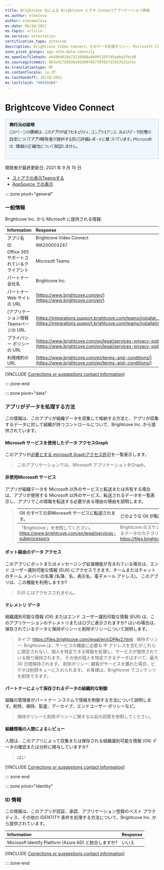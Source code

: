 ```yaml
---
title: Brightcove 社による Brightcove ビデオ Connectアプリケーション情報
ms.author: elmalova
author: elenamalova
ms.date: 09/20/2021
ms.topic: article
ms.service: attestation
certification_type: attested
description: Brightcove Video Connect、そのデータ処理ポリシー、Microsoft Cloud App Security アプリ カタログ情報、CSA STAR レジストリのセキュリティ/コンプライアンス情報に関する利用可能なすべてのセキュリティおよびコンプライアンス情報。
zone_pivot_groups: app-info-data-identity
ms.openlocfilehash: e4496d019a73216088a4809f203745eb0a3fbcd9
ms.sourcegitcommit: 983ed1755036e92d99745770f82f33417b21efec
ms.translationtype: MT
ms.contentlocale: ja-JP
ms.lasthandoff: 10/18/2021
ms.locfileid: "60429204"
---
```

# <a name="brightcove-video-connect"></a>Brightcove Video Connect

<p></p>
<img alt="Publisher Attestation: The information on this page is based on a self-assessment report provided by the app developer on the security, compliance, and data handling practices followed by this app. Microsoft makes no guarantees regarding the accuracy of the information." src="../media/attested.png" width="650" />
<p>開発者が最終更新日: 2021 年 9 月 15 日</p>

* <a href="https://teams.microsoft.com/l/app/af7b350c-9e21-49a2-98b8-679327ed31c3" target="_blank">ストアでの表示Teamsする</a>
* <a href="https://appsource.microsoft.com/product/office/WA200003247" target="_blank">AppSource での表示</a>

::: zone pivot="general"

### <a name="general-information"></a>一般情報

Brightcove Inc. から Microsoft に提供される情報:

| **Information** | **Response** |
|:----------------|:-------------|
| アプリ名 | Brightcove Video Connect |
| ID | WA200003247 |
| Office 365サポートされているクライアント | Microsoft Teams |
| パートナー会社名 | Brightcove Inc. |
| パートナー Web サイトの URL | [https://www.brightcove.com/en/](https://www.brightcove.com/en/) |
| [アプリケーション情報Teamsページの URL | [https://integrations.support.brightcove.com/teams/installat...](https://integrations.support.brightcove.com/teams/installation.html) |
| プライバシー ポリシーの URL | [https://www.brightcove.com/en/legal/services-privacy-policy](https://www.brightcove.com/en/legal/services-privacy-policy) |
| 利用規約の URL | [https://www.brightcove.com/en/terms-and-conditions/](https://www.brightcove.com/en/terms-and-conditions/) |

 [!INCLUDE [Corrections or suggestions contact information](../includes/corrections-or-suggestions.md)]

::: zone-end

::: zone pivot="data"

### <a name="how-the-app-handles-data"></a>アプリがデータを処理する方法

この情報は、このアプリが組織データを収集して格納する方法と、アプリが収集するデータに対して組織が持つコントロールについて、Brightcove Inc. から提供されています。

#### <a name="data-access-using-microsoft-graph"></a>Microsoft サービスを使用したデータ アクセスGraph

このアプリが[必要とする microsoft Graphアクセス許可](https://docs.microsoft.com/graph/permissions-reference)を一覧表示します。

>このアプリケーションでは、Microsoft アプリケーションをGraph。


#### <a name="non-microsoft-services-used"></a>非使用Microsoft サービス

アプリが組織データを Microsoft 以外のサービスと転送または共有する場合は、アプリが使用する Microsoft 以外のサービス、転送されるデータを一覧表示し、アプリでこの情報を転送する必要がある理由の理由を説明します。

>| **OII のすべての非Microsoft サービスに転送されます。** |  **どのような OII が転送されますか?** | **OII を転送する理由** |
>|:-----------------------------------------------------|:------------------------------|:----------------------------------------|
>| 「Brightcove&#8217;」を参照してください。 https://www.brightcove.com/en/legal/services-subprocessors | Brightcove のスケジュール A&#8217;DPA には、処理されるデータのカテゴリが一覧表示されます。 https://files.brightcove.com/legal/en/cDPAv2.html | Brightcove のスケジュール A&#8217;DPA は、このデータを処理する理由を示します。 https://files.brightcove.com/legal/en/cDPAv2.html |

#### <a name="data-access-via-bots"></a>ボット経由のデータ アクセス

このアプリにボットまたはメッセージング拡張機能が含まれている場合は、エンド ユーザー識別可能な情報 (EUII) にアクセスできます。チームまたはチャットのチーム メンバーの名簿 (名簿、名、表示名、電子メール アドレス)。 このアプリは、この機能を利用しますか?

>EUII にはアクセスされません。


#### <a name="telemetry-data"></a>テレメトリ データ

組織識別可能な情報 (OII) またはエンド ユーザー識別可能な情報 (EUII) は、このアプリケーションのテレメトリまたはログに表示されますか? はいの場合は、保存されているデータと保持ポリシーと削除ポリシーについて説明します。

>タイプ: https://files.brightcove.com/legal/en/cDPAv2.html . 保持ポリシー: Brightcove は、サービスの機能に必要な IP アドレスを含むがこれらに限定されない、個人を特定できる情報を処理し、サービスが提供されている限り保持されます。 その他の個人を特定できるデータはすべて、最大 30 日間保持されます。 削除ポリシー: 顧客がサービスを離れた場合、ビデオは削除キューに入れられます。 お客様は、Brightcove でコンテンツを削除できます。

#### <a name="organizational-controls-for-data-stored-by-partner"></a>パートナーによって保存されるデータの組織的な制御

組織の管理者がパートナー システムで情報を制御する方法について説明します。削除、保持、監査、アーカイブ、エンドユーザー ポリシーなど。

>保持ポリシーと削除ポリシーに関する以前の回答を参照してください。

#### <a name="human-review-of-organizational-information"></a>組織情報の人間によるレビュー

人間は、このアプリによって収集または保存される組織識別可能な情報 (OII) データの確認または分析に関与していますか?

>はい

[!INCLUDE [Corrections or suggestions contact information](../includes/corrections-or-suggestions.md)]

::: zone-end


::: zone pivot="identity"

### <a name="identity-information"></a>ID 情報

この情報は、このアプリが認証、承認、アプリケーション登録のベスト プラクティス、その他の IDENTITY 条件を処理する方法について、Brightcove Inc. から提供されています。

| **Information** | **Response** |
|:----------------|:-------------|
| Microsoft Identify Platform (Azure AD) と統合しますか?  | いいえ |

[!INCLUDE [Corrections or suggestions contact information](../includes/corrections-or-suggestions.md)]

::: zone-end
